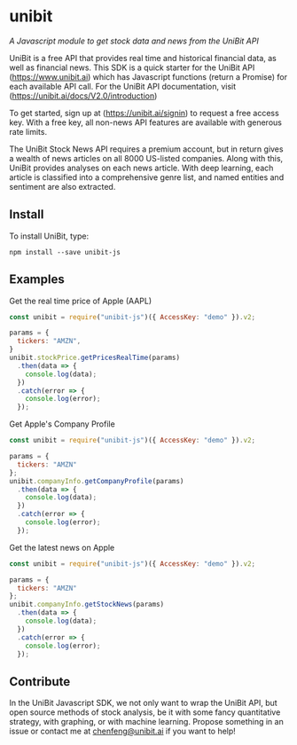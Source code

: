 # unibit

*A Javascript module to get stock data and news from the UniBit API*

UniBit is a free API that provides real time and historical financial data, as well as financial news. This SDK is a quick starter for the UniBit API (https://www.unibit.ai) which has Javascript functions (return a Promise) for each available API call. For the UniBit API documentation, visit (https://unibit.ai/docs/V2.0/introduction)

To get started, sign up at (https://unibit.ai/signin) to request a free access key. With a free key, all non-news API features are available with generous rate limits.

The UniBit Stock News API requires a premium account, but in return gives a wealth of news articles on all 8000 US-listed companies. Along with this, UniBit provides analyses on each news article. With deep learning, each article is classified into a comprehensive genre list, and named entities and sentiment are also extracted. 

## Install
To install UniBit, type:
```shell
npm install --save unibit-js
```

## Examples

Get the real time price of Apple (AAPL)

```javascript
const unibit = require("unibit-js")({ AccessKey: "demo" }).v2;

params = {
  tickers: "AMZN",
}
unibit.stockPrice.getPricesRealTime(params)
  .then(data => {
    console.log(data);
  })
  .catch(error => {
    console.log(error);
  });
```

Get Apple's Company Profile

```javascript
const unibit = require("unibit-js")({ AccessKey: "demo" }).v2;

params = {
  tickers: "AMZN"
};
unibit.companyInfo.getCompanyProfile(params)
  .then(data => {
    console.log(data);
  })
  .catch(error => {
    console.log(error);
  });
```

Get the latest news on Apple

```javascript
const unibit = require("unibit-js")({ AccessKey: "demo" }).v2;

params = {
  tickers: "AMZN"
};
unibit.companyInfo.getStockNews(params)
  .then(data => {
    console.log(data);
  })
  .catch(error => {
    console.log(error);
  });
```
## Contribute

In the UniBit Javascript SDK, we not only want to wrap the UniBit API, but open source methods of stock analysis, be it with some fancy quantitative strategy, with graphing, or with machine learning. Propose something in an issue or contact me at chenfeng@unibit.ai if you want to help!
